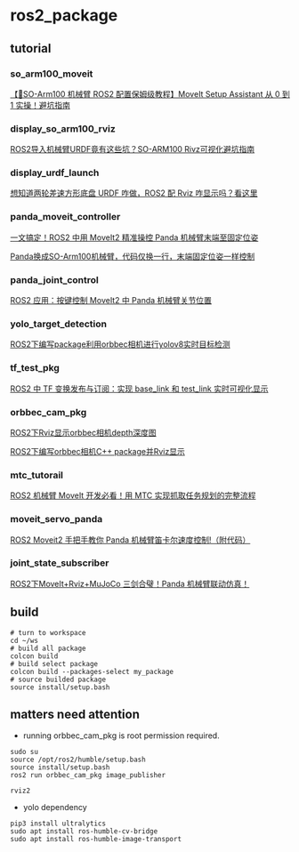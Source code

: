 # ros2_package

## tutorial 

### so_arm100_moveit

[【🚀SO-Arm100 机械臂 ROS2 配置保姆级教程】MoveIt Setup Assistant 从 0 到 1 实操！避坑指南](https://www.bilibili.com/video/BV1W3QWY5EUf/?vd_source=5ba34935b7845cd15c65ef62c64ba82f)

### display_so_arm100_rviz

[ROS2导入机械臂URDF竟有这些坑？SO-ARM100 Rivz可视化避坑指南](https://www.bilibili.com/video/BV1M8QLYFE3G?vd_source=5ba34935b7845cd15c65ef62c64ba82f&spm_id_from=333.788.videopod.sections)

### display_urdf_launch

[想知道两轮差速方形底盘 URDF 咋做，ROS2 配 Rviz 咋显示吗？看这里](https://www.bilibili.com/video/BV1Cq9NYhEiz?vd_source=5ba34935b7845cd15c65ef62c64ba82f&spm_id_from=333.788.videopod.sections)

### panda_moveit_controller

[一文搞定！ROS2 中用 MoveIt2 精准操控 Panda 机械臂末端至固定位姿](https://www.bilibili.com/video/BV1cY9HYuEMH?vd_source=5ba34935b7845cd15c65ef62c64ba82f&spm_id_from=333.788.videopod.sections)

[Panda换成SO-Arm100机械臂，代码仅换一行，末端固定位姿一样控制](https://www.bilibili.com/video/BV1XJQPYTEBH/?vd_source=5ba34935b7845cd15c65ef62c64ba82f)

### panda_joint_control

[ROS2 应用：按键控制 MoveIt2 中 Panda 机械臂关节位置](https://www.bilibili.com/video/BV1NAPueqEQL?vd_source=5ba34935b7845cd15c65ef62c64ba82f&spm_id_from=333.788.videopod.sections)

### yolo_target_detection

[ROS2下编写package利用orbbec相机进行yolov8实时目标检测](https://www.bilibili.com/video/BV1MCPFeEELG?vd_source=5ba34935b7845cd15c65ef62c64ba82f&spm_id_from=333.788.videopod.sections)

### tf_test_pkg

[ROS2 中 TF 变换发布与订阅：实现 base_link 和 test_link 实时可视化显示](https://www.bilibili.com/video/BV1tNADeWE1R?vd_source=5ba34935b7845cd15c65ef62c64ba82f&spm_id_from=333.788.videopod.sections)

### orbbec_cam_pkg

[ROS2下Rviz显示orbbec相机depth深度图](https://www.bilibili.com/video/BV1wwwfeeEtY?vd_source=5ba34935b7845cd15c65ef62c64ba82f&spm_id_from=333.788.videopod.sections)

[ROS2下编写orbbec相机C++ package并Rviz显示](https://www.bilibili.com/video/BV1HUwSe3E6o?vd_source=5ba34935b7845cd15c65ef62c64ba82f&spm_id_from=333.788.videopod.sections)

### mtc_tutorail

[ROS2 机械臂 MoveIt 开发必看！用 MTC 实现抓取任务规划的完整流程](https://www.bilibili.com/video/BV1JC9UYjErK/)

### moveit_servo_panda

[ROS2 Moveit2 手把手教你 Panda 机械臂笛卡尔速度控制!（附代码）](https://www.bilibili.com/video/BV1RUX7YmEBE/?vd_source=5ba34935b7845cd15c65ef62c64ba82f)

### joint_state_subscriber

[ROS2下MoveIt+Rviz+MuJoCo 三剑合璧！Panda 机械臂联动仿真！](https://www.bilibili.com/video/BV1GEo2YiERx/?vd_source=5ba34935b7845cd15c65ef62c64ba82f)

## build

```
# turn to workspace
cd ~/ws
# build all package
colcon build 
# build select package
colcon build --packages-select my_package
# source builded package
source install/setup.bash
```

## matters need attention
- running orbbec_cam_pkg is root permission required.

```
sudo su
source /opt/ros2/humble/setup.bash 
source install/setup.bash 
ros2 run orbbec_cam_pkg image_publisher

rviz2
```

- yolo dependency

```
pip3 install ultralytics
sudo apt install ros-humble-cv-bridge
sudo apt install ros-humble-image-transport
```
